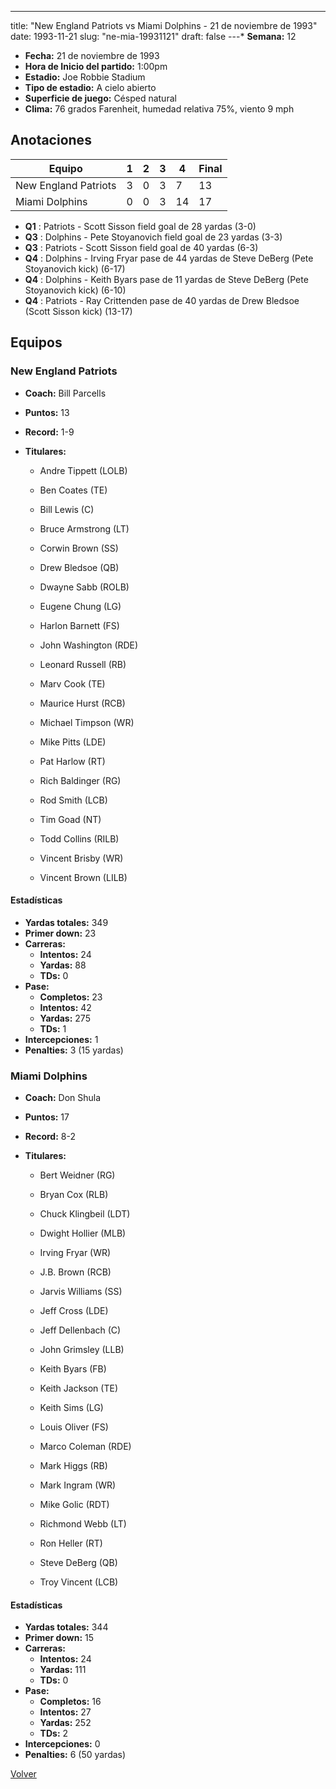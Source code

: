 ---
title: "New England Patriots vs Miami Dolphins - 21 de noviembre de 1993"
date: 1993-11-21
slug: "ne-mia-19931121"
draft: false
---* **Semana:** 12
* **Fecha:** 21 de noviembre de 1993
* **Hora de Inicio del partido:** 1:00pm
* **Estadio:** Joe Robbie Stadium
* **Tipo de estadio:** A cielo abierto
* **Superficie de juego:** Césped natural
* **Clima:** 76 grados Farenheit, humedad relativa 75%, viento 9 mph




## Anotaciones
| Equipo | 1 | 2 | 3 | 4 | Final |
|--------|---|---|---|---|-------|
| New England Patriots  | 3 | 0 | 3 | 7  | 13 |
| Miami Dolphins  | 0 | 0 | 3 | 14  | 17 |
* **Q1** : Patriots - Scott Sisson field goal de 28 yardas (3-0)
* **Q3** : Dolphins - Pete Stoyanovich field goal de 23 yardas (3-3)
* **Q3** : Patriots - Scott Sisson field goal de 40 yardas (6-3)
* **Q4** : Dolphins - Irving Fryar pase de 44 yardas de Steve DeBerg (Pete Stoyanovich kick) (6-17)
* **Q4** : Dolphins - Keith Byars pase de 11 yardas de Steve DeBerg (Pete Stoyanovich kick) (6-10)
* **Q4** : Patriots - Ray Crittenden pase de 40 yardas de Drew Bledsoe (Scott Sisson kick) (13-17)


## Equipos


### New England Patriots
* **Coach:** Bill Parcells
* **Puntos:** 13
* **Record:** 1-9
* **Titulares:** 

  * Andre Tippett (LOLB) 

  * Ben Coates (TE) 

  * Bill Lewis (C) 

  * Bruce Armstrong (LT) 

  * Corwin Brown (SS) 

  * Drew Bledsoe (QB) 

  * Dwayne Sabb (ROLB) 

  * Eugene Chung (LG) 

  * Harlon Barnett (FS) 

  * John Washington (RDE) 

  * Leonard Russell (RB) 

  * Marv Cook (TE) 

  * Maurice Hurst (RCB) 

  * Michael Timpson (WR) 

  * Mike Pitts (LDE) 

  * Pat Harlow (RT) 

  * Rich Baldinger (RG) 

  * Rod Smith (LCB) 

  * Tim Goad (NT) 

  * Todd Collins (RILB) 

  * Vincent Brisby (WR) 

  * Vincent Brown (LILB) 

#### Estadísticas
* **Yardas totales:** 349
* **Primer down:** 23
* **Carreras:**
  * **Intentos:** 24
  * **Yardas:** 88
  * **TDs:** 0
* **Pase:**
  * **Completos:** 23
  * **Intentos:** 42
  * **Yardas:** 275
  * **TDs:** 1
* **Intercepciones:** 1
* **Penalties:** 3 (15 yardas)

### Miami Dolphins
* **Coach:** Don Shula
* **Puntos:** 17
* **Record:** 8-2
* **Titulares:** 

  * Bert Weidner (RG) 

  * Bryan Cox (RLB) 

  * Chuck Klingbeil (LDT) 

  * Dwight Hollier (MLB) 

  * Irving Fryar (WR) 

  * J.B. Brown (RCB) 

  * Jarvis Williams (SS) 

  * Jeff Cross (LDE) 

  * Jeff Dellenbach (C) 

  * John Grimsley (LLB) 

  * Keith Byars (FB) 

  * Keith Jackson (TE) 

  * Keith Sims (LG) 

  * Louis Oliver (FS) 

  * Marco Coleman (RDE) 

  * Mark Higgs (RB) 

  * Mark Ingram (WR) 

  * Mike Golic (RDT) 

  * Richmond Webb (LT) 

  * Ron Heller (RT) 

  * Steve DeBerg (QB) 

  * Troy Vincent (LCB) 

#### Estadísticas
* **Yardas totales:** 344
* **Primer down:** 15
* **Carreras:**
  * **Intentos:** 24
  * **Yardas:** 111
  * **TDs:** 0
* **Pase:**
  * **Completos:** 16
  * **Intentos:** 27
  * **Yardas:** 252
  * **TDs:** 2
* **Intercepciones:** 0
* **Penalties:** 6 (50 yardas)


[Volver](/historia/1993)
